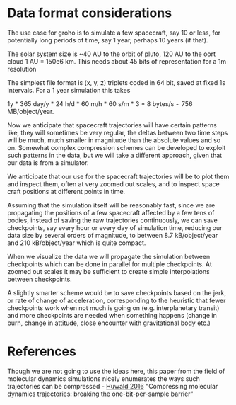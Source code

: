 Data format considerations
==========================
The use case for groho is to simulate a few spacecraft, say 10 or less, for
potentially long periods of time, say 1 year, perhaps 10 years (if that).

The solar system size is ~40 AU to the orbit of pluto, 120 AU to the oort cloud
1 AU = 150e6 km. This needs about 45 bits of representation for a 1m resolution

The simplest file format is (x, y, z) triplets coded in 64 bit, saved at fixed 
1s intervals. For a 1 year simulation this takes 

1y * 365 day/y * 24 h/d * 60 m/h * 60 s/m * 3 * 8 bytes/s ~ 756 MB/object/year.

Now we anticipate that spacecraft trajectories will have certain patterns like,
they will sometimes be very regular, the deltas between two time steps will be
much, much smaller in magnitude than the absolute values and so on. Somewhat
complex compression schemes can be developed to exploit such patterns in the
data, but we will take a different approach, given that our data is from a 
simulator.

We anticipate that our use for the spacecraft trajectories will be to plot
them and inspect them, often at very zoomed out scales, and to inspect
space craft positions at different points in time.

Assuming that the simulation itself will be reasonably fast, since we are 
propagating the positions of a few spacecraft affected by a few tens of bodies,
instead of saving the raw trajectories continuously, we can save checkpoints,
say every hour or every day of simulation time, reducing our data size
by several orders of magnitude, to between 8.7 kB/object/year and 210 kB/object/year
which is quite compact.

When we visualize the data we will propagate the simulation between checkpoints
which can be done in parallel for multiple checkpoints. At zoomed out scales
it may be sufficient to create simple interpolations between checkpoints.

A slightly smarter scheme would be to save checkpoints based on the jerk, or
rate of change of acceleration, corresponding to the heuristic that fewer
checkpoints work when not much is going on (e.g. interplanetary transit) and more
checkpoints are needed when something happens (change in burn, change in 
attitude, close encounter with gravitational body etc.)


References
==========
Though we are not going to use the ideas here, this paper from the field
of molecular dynamics simulations nicely enumerates the ways such trajectories
can be compressed - [Huwald 2016][molec] "Compressing molecular dynamics 
trajectories: breaking the one-bit-per-sample barrier"

[molec]: https://arxiv.org/abs/1601.02687


